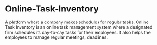 # Online-Task-Inventory
A platform where a company makes schedules for regular tasks. 
Online Task Inventory is an online task management system where a designated firm schedules its day-to-day tasks for their employees.
It also helps the employees to manage regular meetings, deadlines.
